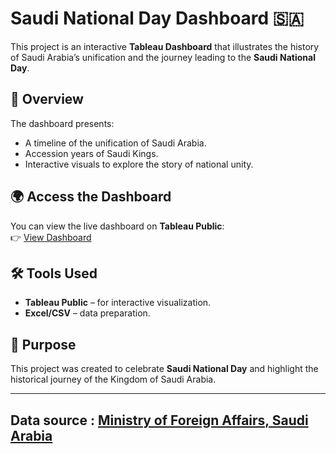 # Saudi National Day Dashboard 🇸🇦

This project is an interactive **Tableau Dashboard** that illustrates the history of Saudi Arabia’s unification and the journey leading to the **Saudi National Day**.

## 📖 Overview
The dashboard presents:
- A timeline of the unification of Saudi Arabia.
- Accession years of Saudi Kings.
- Interactive visuals to explore the story of national unity.

## 🌍 Access the Dashboard
You can view the live dashboard on **Tableau Public**:  
👉 [View Dashboard](https://public.tableau.com/views/SaudiNationalDayTheStoryofUnification/__5?:language=en-US&:sid=&:redirect=auth&:display_count=n&:origin=viz_share_link) 


## 🛠️ Tools Used
- **Tableau Public** – for interactive visualization.
- **Excel/CSV** – data preparation.

## 🎯 Purpose
This project was created to celebrate **Saudi National Day** and highlight the historical journey of the Kingdom of Saudi Arabia.

--- 

## Data source : [Ministry of Foreign Affairs, Saudi Arabia](https://www.mofa.gov.sa/en/ksa/Pages/history.aspx?utm_source=chatgpt.com)
